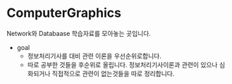 # ComputerGraphics
Network와 Databaase 학습자료를 모아놓는 곳입니다.

- goal
  - 정보처리기사를 대비 관련 이론을 우선순위로합니다.
  - 따로 공부한 것들을 후순위로 올립니다. 정보처리기사이론과 관련이 있으나 심화되거나 직접적으로 관련이 없는것들을 따로 정리합니다.  
